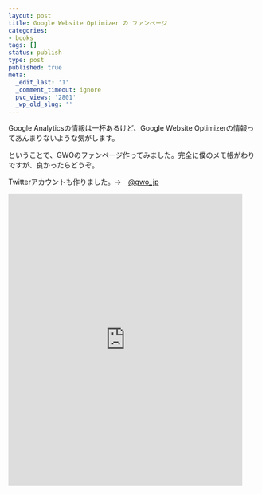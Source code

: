 ```yaml
---
layout: post
title: Google Website Optimizer の ファンページ
categories:
- books
tags: []
status: publish
type: post
published: true
meta:
  _edit_last: '1'
  _comment_timeout: ignore
  pvc_views: '2801'
  _wp_old_slug: ''
---
```

Google Analyticsの情報は一杯あるけど、Google Website Optimizerの情報ってあんまりないような気がします。

ということで、GWOのファンページ作ってみました。完全に僕のメモ帳がわりですが、良かったらどうぞ。

Twitterアカウントも作りました。→　<a href="http://twitter.com/#!/gwo_jp">@gwo_jp</a>

<iframe src="http://www.facebook.com/plugins/likebox.php?href=http%3A%2F%2Fwww.facebook.com%2Fpages%2FGoogle-Website-Optimizer%2F123963070994327&amp;width=470&amp;colorscheme=light&amp;connections=10&amp;stream=true&amp;header=true&amp;height=587" scrolling="no" frameborder="0" style="border:none; overflow:hidden; width:470px; height:587px;" allowTransparency="true"></iframe>
